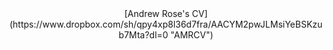 <html>
  
<head>
    <title>Andrew M Rose - CV</title>
</head>
  
<body>
    <center>
        [Andrew Rose's CV](https://www.dropbox.com/sh/qpy4xp8l36d7fra/AACYM2pwJLMsiYeBSKzub7Mta?dl=0 "AMRCV")
        </center>
</body>
  
</html>

